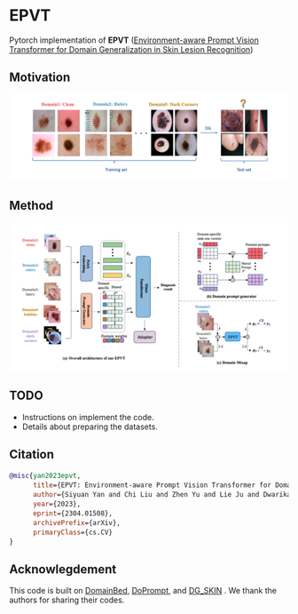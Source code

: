# EPVT

Pytorch implementation of **EPVT** ([Environment-aware Prompt Vision Transformer for Domain Generalization in Skin Lesion Recognition]([https://arxiv.org/abs/2208.08914](https://arxiv.org/pdf/2304.01508.pdf)))
## Motivation
![alt text](image/motivation.png)
## Method
<img src="image/method.png" alt="My Image" width="1000">

## TODO

- Instructions on implement the code.
- Details about preparing the datasets.


## Citation

```bibtex
@misc{yan2023epvt,
      title={EPVT: Environment-aware Prompt Vision Transformer for Domain Generalization in Skin Lesion Recognition}, 
      author={Siyuan Yan and Chi Liu and Zhen Yu and Lie Ju and Dwarikanath Mahapatrainst and Victoria Mar and Monika Janda and Peter Soyer and Zongyuan Ge},
      year={2023},
      eprint={2304.01508},
      archivePrefix={arXiv},
      primaryClass={cs.CV}
}
```

## Acknowlegdement

This code is built on [DomainBed](https://github.com/facebookresearch/DomainBed), [DoPrompt](https://github.com/zhengzangw/DoPrompt), and [DG_SKIN](https://github.com/alceubissoto/artifact-generalization-skin) . We thank the authors for sharing their codes.
